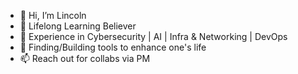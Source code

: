 - 👋 Hi, I’m Lincoln
- 👀 Lifelong Learning Believer
- 🌱 Experience in Cybersecurity | AI | Infra & Networking | DevOps 
- 💞️ Finding/Building tools to enhance one's life 
- 📫 Reach out for collabs via PM

<!---
lincoln123lin/lincoln123lin is a ✨ special ✨ repository because its `README.md` (this file) appears on your GitHub profile.
You can click the Preview link to take a look at your changes.
--->
